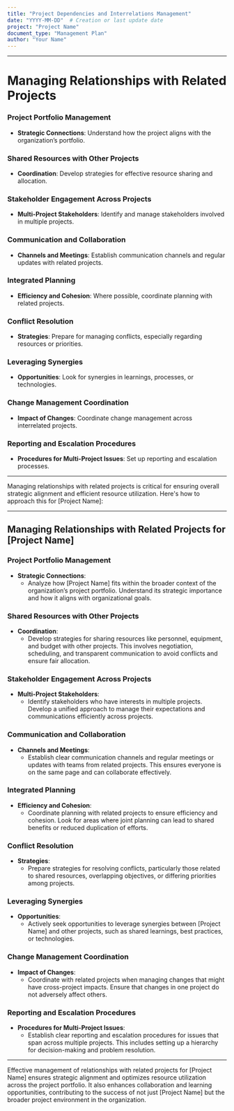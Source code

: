 ```yaml
---
title: "Project Dependencies and Interrelations Management"
date: "YYYY-MM-DD"  # Creation or last update date
project: "Project Name"
document_type: "Management Plan"
author: "Your Name"
---
```

---
# Managing Relationships with Related Projects

### Project Portfolio Management

- **Strategic Connections**: Understand how the project aligns with the organization’s portfolio.

### Shared Resources with Other Projects

- **Coordination**: Develop strategies for effective resource sharing and allocation.

### Stakeholder Engagement Across Projects

- **Multi-Project Stakeholders**: Identify and manage stakeholders involved in multiple projects.

### Communication and Collaboration

- **Channels and Meetings**: Establish communication channels and regular updates with related projects.

### Integrated Planning

- **Efficiency and Cohesion**: Where possible, coordinate planning with related projects.

### Conflict Resolution

- **Strategies**: Prepare for managing conflicts, especially regarding resources or priorities.

### Leveraging Synergies

- **Opportunities**: Look for synergies in learnings, processes, or technologies.

### Change Management Coordination

- **Impact of Changes**: Coordinate change management across interrelated projects.

### Reporting and Escalation Procedures

- **Procedures for Multi-Project Issues**: Set up reporting and escalation processes.

---
Managing relationships with related projects is critical for ensuring overall strategic alignment and efficient resource utilization. Here's how to approach this for [Project Name]:

---

## Managing Relationships with Related Projects for [Project Name]

### Project Portfolio Management
- **Strategic Connections**: 
  - Analyze how [Project Name] fits within the broader context of the organization’s project portfolio. Understand its strategic importance and how it aligns with organizational goals.

### Shared Resources with Other Projects
- **Coordination**: 
  - Develop strategies for sharing resources like personnel, equipment, and budget with other projects. This involves negotiation, scheduling, and transparent communication to avoid conflicts and ensure fair allocation.

### Stakeholder Engagement Across Projects
- **Multi-Project Stakeholders**: 
  - Identify stakeholders who have interests in multiple projects. Develop a unified approach to manage their expectations and communications efficiently across projects.

### Communication and Collaboration
- **Channels and Meetings**: 
  - Establish clear communication channels and regular meetings or updates with teams from related projects. This ensures everyone is on the same page and can collaborate effectively.

### Integrated Planning
- **Efficiency and Cohesion**: 
  - Coordinate planning with related projects to ensure efficiency and cohesion. Look for areas where joint planning can lead to shared benefits or reduced duplication of efforts.

### Conflict Resolution
- **Strategies**: 
  - Prepare strategies for resolving conflicts, particularly those related to shared resources, overlapping objectives, or differing priorities among projects.

### Leveraging Synergies
- **Opportunities**: 
  - Actively seek opportunities to leverage synergies between [Project Name] and other projects, such as shared learnings, best practices, or technologies.

### Change Management Coordination
- **Impact of Changes**: 
  - Coordinate with related projects when managing changes that might have cross-project impacts. Ensure that changes in one project do not adversely affect others.

### Reporting and Escalation Procedures
- **Procedures for Multi-Project Issues**: 
  - Establish clear reporting and escalation procedures for issues that span across multiple projects. This includes setting up a hierarchy for decision-making and problem resolution.

---

Effective management of relationships with related projects for [Project Name] ensures strategic alignment and optimizes resource utilization across the project portfolio. It also enhances collaboration and learning opportunities, contributing to the success of not just [Project Name] but the broader project environment in the organization.